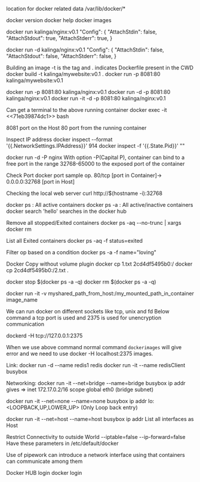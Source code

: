 location for docker related data /var/lib/docker/*

docker version
docker help
docker images

docker run kalinga/nginx:v0.1
"Config": {
            "AttachStdin": false,
            "AttachStdout": true,
            "AttachStderr": true,
          }

docker run -d kalinga/nginx:v0.1
"Config": {
            "AttachStdin": false,
            "AttachStdout": false,
            "AttachStderr": false,
          }

Building an image
-t is the tag and . indicates Dockerfile present in the CWD
docker build -t kalinga/mywebsite:v0.1 .
docker run -p 8081:80  kalinga/mywebsite:v0.1

docker run -p 8081:80 kalinga/nginx:v0.1
docker run -d -p 8081:80 kalinga/nginx:v0.1
docker run -it -d -p 8081:80 kalinga/nginx:v0.1

Can get a terminal to the above running container
docker exec -it <<71eb39874dc1>> bash

8081 port on the Host
80 port from the running container

Inspect IP address
docker inspect --format '{{.NetworkSettings.IPAddress}}' 914
docker inspect -f '{{.State.Pid}}' "<container name>"
   

docker run -d -P nginx
With option -P(Capital P), container can bind to a free port in the range
32768-65000 to the exposed port of the container

Check Port
docker port <container id>
sample op. 80/tcp [port in Container]-> 0.0.0.0:32768 [port in Host]

Checking the local web server
curl http://$(hostname -i):32768

docker ps : All active containers
docker ps -a : All active/inactive containers
docker search 'hello' searches in the docker hub
	
Remove all stopped/Exited containers
docker ps -aq --no-trunc | xargs docker rm

List all Exited containers
docker ps -aq -f status=exited

Filter op based on a condition
docker ps -a -f name="loving"

Docker Copy without volume plugin
docker cp 1.txt 2cd4df5495b0:/
docker cp  2cd4df5495b0:/2.txt .

docker stop $(docker ps -a -q)
docker rm $(docker ps -a -q)

docker run -it -v myshared_path_from_host:/my_mounted_path_in_container image_name

We can run docker on different sockets like tcp, unix and fd
Below command a tcp port is used and 2375 is used for unencryption communication

dockerd -H tcp://127.0.0.1:2375

When we use above command normal command `dockerimages` will give error
and we need to use docker -H localhost:2375 images.

Link:
docker run -d --name redis1 redis
docker run -it --name redisClient busybox

Networking:
docker run -it --net=bridge --name=bridge busybox
ip addr gives => inet 172.17.0.2/16 scope global eth0 (bridge subnet)

docker run -it --net=none --name=none busybox
ip addr
lo: <LOOPBACK,UP,LOWER_UP>  (Only Loop back entry)

docker run -it --net=host --name=host busybox
ip addr
List all interfaces as Host

Restrict Connectivity to outside World
--iptable=false
--ip-forward=false
Have these parameters in /etc/default/docker

Use of pipework can introduce a network interface using that 
containers can communicate among them

Docker HUB login
docker login

